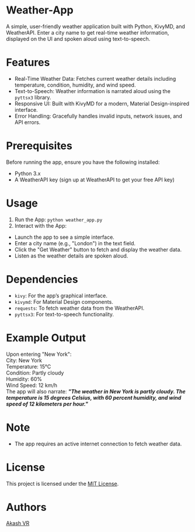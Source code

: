 # Weather-App
A simple, user-friendly weather application built with Python, KivyMD, and WeatherAPI. Enter a city name to get real-time weather information, displayed on the UI and spoken aloud using text-to-speech.

# Features
* Real-Time Weather Data: Fetches current weather details including temperature, condition, humidity, and wind speed.
* Text-to-Speech: Weather information is narrated aloud using the ```pyttsx3``` library.
* Responsive UI: Built with KivyMD for a modern, Material Design-inspired interface.
* Error Handling: Gracefully handles invalid inputs, network issues, and API errors.

# Prerequisites
Before running the app, ensure you have the following installed:
* Python 3.x
* A WeatherAPI key (sign up at WeatherAPI to get your free API key)

# Usage
1. Run the App: ```python weather_app.py```
2. Interact with the App:
* Launch the app to see a simple interface.
* Enter a city name (e.g., "London") in the text field.
* Click the "Get Weather" button to fetch and display the weather data.
* Listen as the weather details are spoken aloud.

# Dependencies
* ```kivy```: For the app’s graphical interface.
* ```kivymd```: For Material Design components.
* ```requests```: To fetch weather data from the WeatherAPI.
* ```pyttsx3```: For text-to-speech functionality.

# Example Output
Upon entering "New York":\
City: New York\
Temperature: 15°C\
Condition: Partly cloudy\
Humidity: 60%\
Wind Speed: 12 km/h\
The app will also narrate: ***"The weather in New York is partly cloudy. The temperature is 15 degrees Celsius, with 60 percent humidity, and wind speed of 12 kilometers per hour."***

# Note
* The app requires an active internet connection to fetch weather data.

# License
This project is licensed under the [MIT License](https://opensource.org/license/MIT).

# Authors
[Akash VR](https://github.com/AkashVR07)
